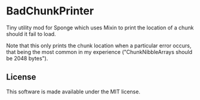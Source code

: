 # BadChunkPrinter

Tiny utility mod for Sponge which uses Mixin to print the location of a chunk should it fail to load.

Note that this only prints the chunk location when a particular error occurs, that being the most common
in my experience ("ChunkNibbleArrays should be 2048 bytes").

## License

This software is made available under the MIT license.
